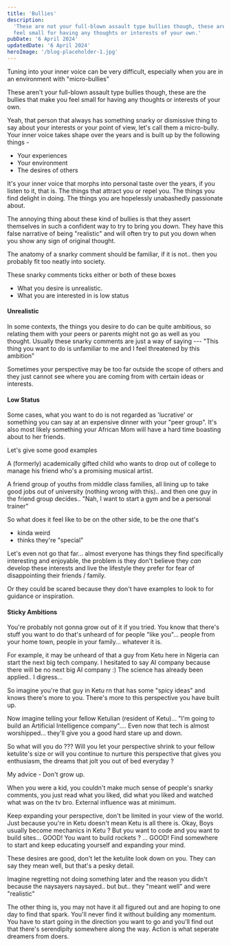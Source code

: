 ```yaml
---
title: 'Bullies'
description:
  'These are not your full-blown assault type bullies though, these are the bullies that make you
  feel small for having any thoughts or interests of your own.'
pubDate: '6 April 2024'
updatedDate: '6 April 2024'
heroImage: '/blog-placeholder-1.jpg'
---
```


Tuning into your inner voice can be very difficult, especially when you are in an environment with
"micro-bullies"

These aren't your full-blown assault type bullies though, these are the bullies that make you feel
small for having any thoughts or interests of your own.

Yeah, that person that always has something snarky or dismissive thing to say about your interests
or your point of view, let's call them a micro-bully. Your inner voice takes shape over the years
and is built up by the following things -

- Your experiences
- Your environment
- The desires of others

It's your inner voice that morphs into personal taste over the years, if you listen to it, that is.
The things that attract you or repel you. The things you find delight in doing. The things you are
hopelessly unabashedly passionate about.

The annoying thing about these kind of bullies is that they assert themselves in such a confident
way to try to bring you down. They have this false narrative of being "realistic" and will often try
to put you down when you show any sign of original thought.

The anatomy of a snarky comment should be familiar, if it is not.. then you probably fit too neatly
into society.

These snarky comments ticks either or both of these boxes

- What you desire is unrealistic.
- What you are interested in is low status

#### Unrealistic

In some contexts, the things you desire to do can be quite ambitious, so relating them with your
peers or parents might not go as well as you thought. Usually these snarky comments are just a way
of saying --- "This thing you want to do is unfamiliar to me and I feel threatened by this ambition"

Sometimes your perspective may be too far outside the scope of others and they just cannot see where
you are coming from with certain ideas or interests.

#### Low Status

Some cases, what you want to do is not regarded as 'lucrative' or something you can say at an
expensive dinner with your "peer group". It's also most likely something your African Mom will have
a hard time boasting about to her friends.

Let's give some good examples

A (formerly) academically gifted child who wants to drop out of college to manage his friend who's a
promising musical artist.

A friend group of youths from middle class families, all lining up to take good jobs out of
university (nothing wrong with this).. and then one guy in the friend group decides.. "Nah, I want
to start a gym and be a personal trainer"

So what does it feel like to be on the other side, to be the one that's

- kinda weird
- thinks they're "special"

Let's even not go that far... almost everyone has things they find specifically interesting and
enjoyable, the problem is they don't believe they _can_ develop these interests and live the
lifestyle they prefer for fear of disappointing their friends / family.

Or they could be scared because they don't have examples to look to for guidance or inspiration.

#### Sticky Ambitions

You're probably not gonna grow out of it if you tried. You know that there's stuff you want to do
that's unheard of for people "like you"... people from your home town, people in your family...
whatever it is.

For example, it may be unheard of that a guy from Ketu here in Nigeria can start the next big tech
company. I hesitated to say AI company because there will be no next big AI company :) The science
has already been applied.. I digress...

So imagine you're that guy in Ketu rn that has some "spicy ideas" and knows there's more to you.
There's more to this perspective you have built up.

Now imagine telling your fellow Ketulian (resident of Ketu)... "I'm going to build an Artificial
Intelligence company".... Even now that tech is almost worshipped... they'll give you a good hard
stare up and down.

So what will you do ??? Will you let your perspective shrink to your fellow ketulite's size or will
you continue to nurture this perspective that gives you enthusiasm, the dreams that jolt you out of
bed everyday ?

My advice - Don't grow up.

When you were a kid, you couldn't make much sense of people's snarky comments, you just read what
you liked, did what you liked and watched what was on the tv bro. External influence was at minimum.

Keep expanding your perspective, don't be limited in your view of the world. Just because you're in
Ketu doesn't mean Ketu is all there is. Okay, Boys usually become mechanics in Ketu ? But you want
to code and you want to build sites... GOOD! You want to build rockets ? ... GOOD! Find somewhere to
start and keep educating yourself and expanding your mind.

These desires are good, don't let the ketulite look down on you. They can say they mean well, but
that's a pesky detail.

Imagine regretting not doing something later and the reason you didn't because the naysayers
naysayed.. but but.. they "meant well" and were "realistic"

The other thing is, you may not have it all figured out and are hoping to one day to find that
spark. You'll never find it without building any momentum. You have to start going in the direction
you want to go and you'll find out that there's serendipity somewhere along the way. Action is what
seperate dreamers from doers.
